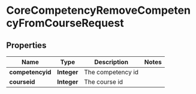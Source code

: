 

# CoreCompetencyRemoveCompetencyFromCourseRequest


## Properties

| Name | Type | Description | Notes |
|------------ | ------------- | ------------- | -------------|
|**competencyid** | **Integer** | The competency id |  |
|**courseid** | **Integer** | The course id |  |



